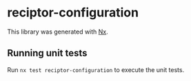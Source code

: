 # reciptor-configuration

This library was generated with [Nx](https://nx.dev).

## Running unit tests

Run `nx test reciptor-configuration` to execute the unit tests.
